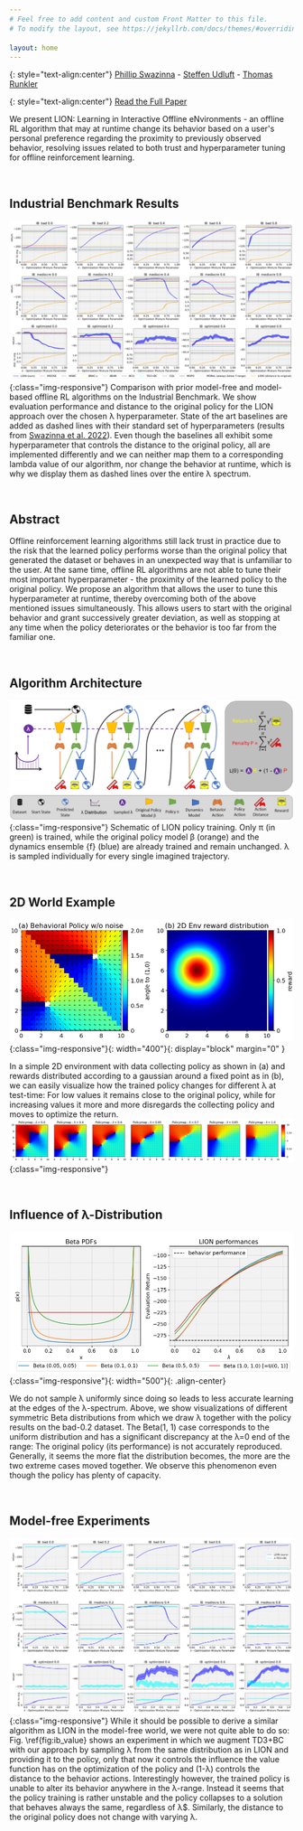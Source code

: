 ```yaml
---
# Feel free to add content and custom Front Matter to this file.
# To modify the layout, see https://jekyllrb.com/docs/themes/#overriding-theme-defaults

layout: home
---
```

{: style="text-align:center"}
[Phillip Swazinna](https://scholar.google.de/citations?user=eqDGnSkAAAAJ&hl=en&oi=ao) - [Steffen Udluft](https://scholar.google.de/citations?user=GHLtt4cAAAAJ&hl=en&oi=ao) - [Thomas Runkler](https://scholar.google.de/citations?user=9ulZrB8AAAAJ&hl=en&oi=ao)

{: style="text-align:center"}
[Read the Full Paper](https://arxiv.org/abs/2205.10629)

We present LION: Learning in Interactive Offline eNvironments - an offline RL algorithm that may at runtime change its behavior based on a user's personal preference regarding the proximity to previously observed behavior, resolving issues related to both trust and hyperparameter tuning for offline reinforcement learning.


&nbsp;  

## Industrial Benchmark Results
![Results](/imgs/ib_all_newlabel.png){:class="img-responsive"}
Comparison with prior model-free and model-based offline RL algorithms on the Industrial Benchmark. We show evaluation performance and distance to the original policy for the LION approach over the chosen λ hyperparameter. State of the art baselines are added as dashed lines with their standard set of hyperparameters (results from [Swazinna et al. 2022](https://arxiv.org/abs/2201.05433)). Even though the baselines all exhibit some hyperparameter that controls the distance to the original policy, all are implemented differently and we can neither map them to a corresponding lambda value of our algorithm, nor change the behavior at runtime, which is why we display them as dashed lines over the entire λ spectrum.


&nbsp;  

## Abstract
Offline reinforcement learning algorithms still lack trust in practice due to the risk that the learned policy performs worse than the original policy that generated the dataset or behaves in an unexpected way that is unfamiliar to the user. At the same time, offline RL algorithms are not able to tune their most important hyperparameter - the proximity of the learned policy to the original policy. We propose an algorithm that allows the user to tune this hyperparameter at runtime, thereby overcoming both of the above mentioned issues simultaneously. This allows users to start with the original behavior and grant successively greater deviation, as well as stopping at any time when the policy deteriorates or the behavior is too far from the familiar one.


&nbsp;  

## Algorithm Architecture
![Schematic](/imgs/lion_visual_crop.png){:class="img-responsive"}
Schematic of LION policy training. Only π (in green) is trained, while the original
policy model β (orange) and the dynamics ensemble {f} (blue) are already trained and remain
unchanged. λ is sampled individually for every single imagined trajectory.


&nbsp;  

## 2D World Example
![2DWorld](/imgs/basics_simple.png){:class="img-responsive"}{: width="400"}{: display="block" margin="0" }

In a simple 2D environment with data collecting policy as shown in (a) and rewards distributed according to a gaussian around a fixed point as in (b), we can easily visualize how the trained policy changes for different λ at test-time: For low values it remains close to the original policy, while for increasing values it more and more disregards the collecting policy and moves to optimize the return.
![2DPolicy](/imgs/combined_simple.png){:class="img-responsive"}


&nbsp;  

## Influence of λ-Distribution
![Betas](/imgs/betas.png){:class="img-responsive"}{: width="500"}{: .align-center}

We do not sample λ uniformly since doing so leads to less accurate learning at the edges of the λ-spectrum. Above, we show visualizations of different symmetric Beta distributions from which we draw λ together with the policy results on the bad-0.2 dataset. The Beta(1, 1) case corresponds to the uniform distribution and has a significant discrepancy at the λ=0 end of the range: The original policy (its performance) is not accurately reproduced. Generally, it seems the more flat the distribution becomes, the more are the two extreme cases moved together. We observe this phenomenon even though the policy has plenty of capacity.


&nbsp;  

## Model-free Experiments
![Modelfree](/imgs/ib_value_baselines.png){:class="img-responsive"}
While it should be possible to derive a similar algorithm as LION in the model-free world, we were not quite able to do so: Fig. \ref{fig:ib_value} shows an experiment in which we augment TD3+BC with our approach by sampling λ from the same distribution as in LION and providing it to the policy, only that now it controls the influence the value function has on the optimization of the policy and (1-λ) controls the distance to the behavior actions. Interestingly however, the trained policy is unable to alter its behavior anywhere in the λ-range. Instead it seems that the policy training is rather unstable and the policy collapses to a solution that behaves always the same, regardless of λ$. Similarly, the distance to the original policy does not change with varying λ.